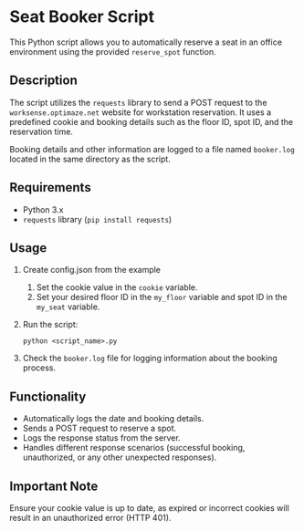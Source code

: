# Seat Booker Script

This Python script allows you to automatically reserve a seat in an office environment using the provided `reserve_spot` function.

## Description

The script utilizes the `requests` library to send a POST request to the `worksense.optimaze.net` website for workstation reservation. It uses a predefined cookie and booking details such as the floor ID, spot ID, and the reservation time. 

Booking details and other information are logged to a file named `booker.log` located in the same directory as the script.

## Requirements

- Python 3.x
- `requests` library (`pip install requests`)

## Usage

1. Create config.json from the example
   1. Set the cookie value in the `cookie` variable.
   2. Set your desired floor ID in the `my_floor` variable and spot ID in the `my_seat` variable.

2. Run the script:
   ```
   python <script_name>.py
   ```
3. Check the `booker.log` file for logging information about the booking process.

## Functionality

- Automatically logs the date and booking details.
- Sends a POST request to reserve a spot.
- Logs the response status from the server.
- Handles different response scenarios (successful booking, unauthorized, or any other unexpected responses).

## Important Note

Ensure your cookie value is up to date, as expired or incorrect cookies will result in an unauthorized error (HTTP 401).
